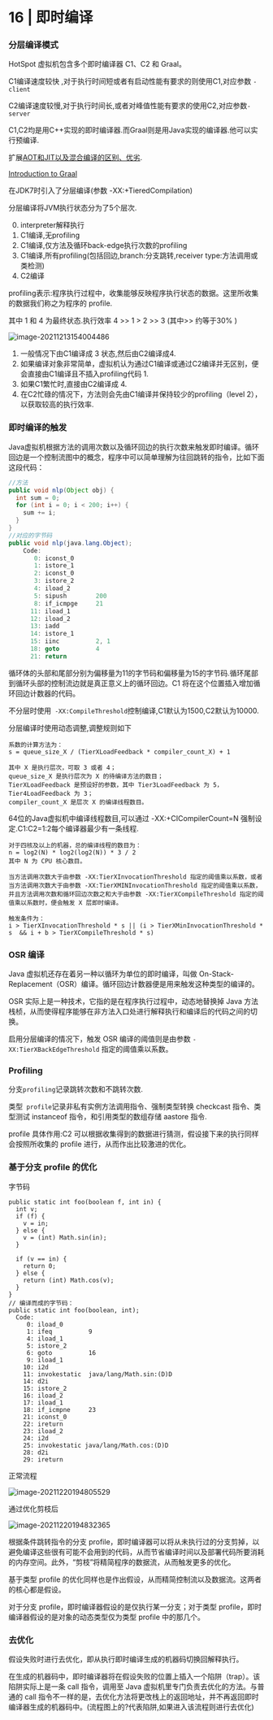 # 16 | 即时编译

### 分层编译模式

HotSpot 虚拟机包含多个即时编译器 C1、C2 和 Graal。

C1编译速度较快 ,对于执行时间短或者有启动性能有要求的则使用C1,对应参数 `-client`

C2编译速度较慢,对于执行时间长,或者对峰值性能有要求的使用C2,对应参数`-server`

C1,C2均是用C++实现的即时编译器.而Graal则是用Java实现的编译器.他可以实行预编译.

扩展[AOT和JIT以及混合编译的区别、优劣](https://www.cnblogs.com/linghu-java/p/10577515.html).

[Introduction to Graal](https://zhengyudi.github.io/2018/03/20/graal-intro/)

在JDK7时引入了分层编译(参数 -XX:+TieredCompilation)

分层编译将JVM执行状态分为了5个层次.

0. interpreter解释执行
1. C1编译,无profiling
2. C1编译,仅方法及循环back-edge执行次数的profiling
3. C1编译,所有profiling(包括回边,branch:分支跳转,receiver type:方法调用或类检测)
4. C2编译

profiling表示:程序执行过程中，收集能够反映程序执行状态的数据。这里所收集的数据我们称之为程序的 profile.

其中 1 和 4 为最终状态.执行效率 4 >> 1 > 2 >> 3 (其中>> 约等于30% ) 

![image-20211213154004486](C:\Users\Administrator\AppData\Roaming\Typora\typora-user-images\image-20211213154004486.png)

1. 一般情况下由C1编译成 3 状态,然后由C2编译成4.
2. 如果编译对象非常简单，虚拟机认为通过C1编译或通过C2编译并无区别，便会直接由C1编译且不插入profiling代码 1.
3. 如果C1繁忙时,直接由C2编译成 4.
4. 在C2忙碌的情况下，方法则会先由C1编译并保持较少的profiling（level 2），以获取较高的执行效率.

### 即时编译的触发

Java虚拟机根据方法的调用次数以及循环回边的执行次数来触发即时编译。循环回边是一个控制流图中的概念，程序中可以简单理解为往回跳转的指令，比如下面这段代码：

```java
//方法
public void nlp(Object obj) {
  int sum = 0;
  for (int i = 0; i < 200; i++) {
    sum += i;
  }
}
//对应的字节码
public void nlp(java.lang.Object);
    Code:
       0: iconst_0
       1: istore_1
       2: iconst_0
       3: istore_2
       4: iload_2
       5: sipush        200
       8: if_icmpge     21
      11: iload_1
      12: iload_2
      13: iadd
      14: istore_1
      15: iinc          2, 1
      18: goto          4
      21: return
```

循环体的头部和尾部分别为偏移量为11的字节码和偏移量为15的字节码.循环尾部到循环头部的控制流边就是真正意义上的循环回边。C1 将在这个位置插入增加循环回边计数器的代码。

不分层时使用` -XX:CompileThreshold`控制编译,C1默认为1500,C2默认为10000.

分层编译时使用动态调整,调整规则如下

```
系数的计算方法为：
s = queue_size_X / (TierXLoadFeedback * compiler_count_X) + 1
 
其中 X 是执行层次，可取 3 或者 4；
queue_size_X 是执行层次为 X 的待编译方法的数目；
TierXLoadFeedback 是预设好的参数，其中 Tier3LoadFeedback 为 5，Tier4LoadFeedback 为 3；
compiler_count_X 是层次 X 的编译线程数目。
```

64位的Java虚拟机中编译线程数目,可以通过 -XX:+CICompilerCount=N 强制设定.C1:C2=1:2每个编译器最少有一条线程.

```
对于四核及以上的机器，总的编译线程的数目为：
n = log2(N) * log2(log2(N)) * 3 / 2
其中 N 为 CPU 核心数目。
```

```
当方法调用次数大于由参数 -XX:TierXInvocationThreshold 指定的阈值乘以系数，或者当方法调用次数大于由参数 -XX:TierXMINInvocationThreshold 指定的阈值乘以系数，并且方法调用次数和循环回边次数之和大于由参数 -XX:TierXCompileThreshold 指定的阈值乘以系数时，便会触发 X 层即时编译。
 
触发条件为：
i > TierXInvocationThreshold * s || (i > TierXMinInvocationThreshold * s  && i + b > TierXCompileThreshold * s)
```

### OSR 编译

Java 虚拟机还存在着另一种以循环为单位的即时编译，叫做 On-Stack-Replacement（OSR）编译。循环回边计数器便是用来触发这种类型的编译的。

OSR 实际上是一种技术，它指的是在程序执行过程中，动态地替换掉 Java 方法栈桢，从而使得程序能够在非方法入口处进行解释执行和编译后的代码之间的切换。

启用分层编译的情况下，触发 OSR 编译的阈值则是由参数 `-XX:TierXBackEdgeThreshold` 指定的阈值乘以系数。

### Profiling

分支`profiling`记录跳转次数和不跳转次数.

类型` profile`记录非私有实例方法调用指令、强制类型转换 checkcast 指令、类型测试 instanceof 指令，和引用类型的数组存储 aastore 指令.

 profile 具体作用:C2 可以根据收集得到的数据进行猜测，假设接下来的执行同样会按照所收集的 profile 进行，从而作出比较激进的优化。

### 基于分支 profile 的优化

字节码

```
public static int foo(boolean f, int in) {
  int v;
  if (f) {
    v = in;
  } else {
    v = (int) Math.sin(in);
  }
 
  if (v == in) {
    return 0;
  } else {
    return (int) Math.cos(v);
  }
}
// 编译而成的字节码：
public static int foo(boolean, int);
  Code:
     0: iload_0
     1: ifeq          9
     4: iload_1
     5: istore_2
     6: goto          16
     9: iload_1
    10: i2d
    11: invokestatic  java/lang/Math.sin:(D)D
    14: d2i
    15: istore_2
    16: iload_2
    17: iload_1
    18: if_icmpne     23
    21: iconst_0
    22: ireturn
    23: iload_2
    24: i2d
    25: invokestatic java/lang/Math.cos:(D)D
    28: d2i
    29: ireturn
```

正常流程

![image-20211220194805529](C:\Users\Administrator\AppData\Roaming\Typora\typora-user-images\image-20211220194805529.png)





通过优化剪枝后

![image-20211220194832365](C:\Users\Administrator\AppData\Roaming\Typora\typora-user-images\image-20211220194832365.png)

根据条件跳转指令的分支 profile，即时编译器可以将从未执行过的分支剪掉，以避免编译这些很有可能不会用到的代码，从而节省编译时间以及部署代码所要消耗的内存空间。此外，“剪枝”将精简程序的数据流，从而触发更多的优化。

基于类型 profile 的优化同样也是作出假设，从而精简控制流以及数据流。这两者的核心都是假设。

对于分支 profile，即时编译器假设的是仅执行某一分支；对于类型 profile，即时编译器假设的是对象的动态类型仅为类型 profile 中的那几个。

### 去优化

假设失败时进行去优化，即从执行即时编译生成的机器码切换回解释执行。

在生成的机器码中，即时编译器将在假设失败的位置上插入一个陷阱（trap）。该陷阱实际上是一条 call 指令，调用至 Java 虚拟机里专门负责去优化的方法。与普通的 call 指令不一样的是，去优化方法将更改栈上的返回地址，并不再返回即时编译器生成的机器码中。(流程图上的?代表陷阱,如果进入该流程则进行去优化)